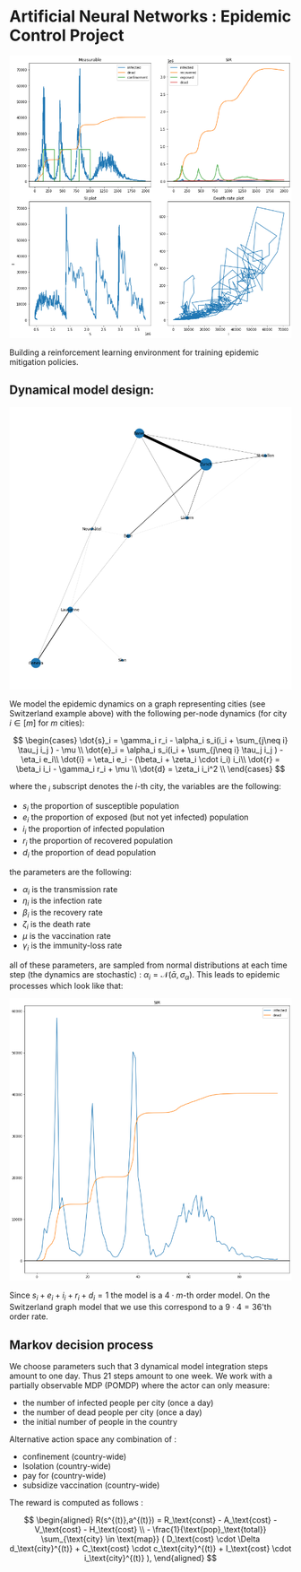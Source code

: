 # Artificial Neural Networks : Epidemic Control Project
![epidemic growth](figures/example_epidemic_4_figs.png)

Building a reinforcement learning environment for training epidemic mitigation policies.

## Dynamical model design:

![epidemic growth](figures/switzerland.png)

We model the epidemic dynamics on a graph representing cities (see Switzerland example above) with the following per-node dynamics (for city $i \in [m]$ for $m$ cities):

$$
\begin{cases}
\dot{s}_i = \gamma_i r_i - \alpha_i s_i(i_i + \sum_{j\neq i} \tau_j i_j ) - \mu \\
\dot{e}_i = \alpha_i s_i(i_i + \sum_{j\neq i} \tau_j i_j ) -\eta_i e_i\\
\dot{i} =  \eta_i e_i - (\beta_i + \zeta_i \cdot i_i) i_i\\
\dot{r} = \beta_i i_i - \gamma_i r_i + \mu \\
\dot{d} = \zeta_i i_i^2 \\
\end{cases}
$$

where the $_i$ subscript denotes the $i$-th city, the variables are the following:
- $s_i$ the proportion of susceptible population
- $e_i$ the proportion of exposed (but not yet infected) population
- $i_i$ the proportion of infected population
- $r_i$ the proportion of recovered population
- $d_i$ the proportion of dead population

the parameters are the following:
- $\alpha_i$ is the transmission rate
- $\eta_i$ is the infection rate
- $\beta_i$ is the recovery rate
- $\zeta_i$ is the death rate
- $\mu$ is the vaccination rate
- $\gamma_i$ is the immunity-loss rate

all of these parameters, are sampled from normal distributions at each time step (the dynamics are stochastic) : $\alpha_i = \mathcal{N}(\bar{\alpha},\sigma_\alpha)$. This leads to epidemic processes which look like that:

![epidemic growth](figures/example_epidemic.png)

Since $s_i + e_i +i_i + r_i +d_i = 1$ the model is a $4\cdot m$-th order model. On the Switzerland graph model that we use this correspond to a $9\cdot 4=36$'th order rate.

## Markov decision process

We choose parameters such that 3 dynamical model integration steps amount to one day. Thus 21 steps amount to one week. We work with a partially observable MDP (POMDP) where the actor can only measure:
- the number of infected people per city (once a day)
- the number of dead people per city (once a day)
- the initial number of people in the country

Alternative action space any combination of :
- confinement (country-wide)
- Isolation (country-wide)
- pay for (country-wide)
- subsidize vaccination (country-wide)

The reward is computed as follows : 

$$
  \begin{aligned}
    R(s^{(t)},a^{(t)}) =  R_\text{const}
    - A_\text{cost} - V_\text{cost} - H_\text{cost} \\
    - \frac{1}{\text{pop}_\text{total}} 
    \sum_{\text{city} \in \text{map}} 
    (
      D_\text{cost} \cdot \Delta d_\text{city}^{(t)}  +
      C_\text{cost} \cdot c_\text{city}^{(t)} +
      I_\text{cost} \cdot i_\text{city}^{(t)}
    ),
  \end{aligned}
$$

